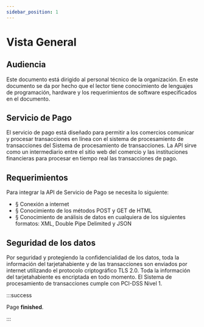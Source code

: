 ```yaml
---
sidebar_position: 1
---
```


# Vista General

## Audiencia

Este documento está dirigido al personal técnico de la organización. En este documento se da por hecho que el lector tiene conocimiento de lenguajes de programación, hardware y los requerimientos de software especificados en el documento.

## Servicio de Pago

El servicio de pago está diseñado para permitir a los comercios comunicar y procesar transacciones en línea con el sistema de procesamiento de transacciones del Sistema de procesamiento de transacciones. La API sirve como un intermediario entre el sitio web del comercio y las instituciones financieras para procesar en tiempo real las transacciones de pago.

## Requerimientos

Para integrar la API de Servicio de Pago se necesita lo siguiente:
- § Conexión a internet
- § Conocimiento de los métodos POST y GET de HTML
- § Conocimiento de análisis de datos en cualquiera de los siguientes formatos: XML, Double
Pipe Delimited y JSON

## Seguridad de los datos

Por seguridad y protegiendo la confidencialidad de los datos, toda la información del tarjetahabiente y de las transacciones son enviados por internet utilizando el protocolo criptográfico TLS 2.0. Toda la información del tarjetahabiente es encriptada en todo momento. El Sistema de procesamiento de transacciones cumple con PCI-DSS Nivel 1.

:::success

Page **finished**.

:::
